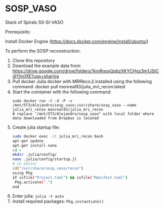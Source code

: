 # SOSP_VASO
Stack of Spirals SS-SI-VASO

Prerequisits:

Install Docker Engine (https://docs.docker.com/engine/install/ubuntu/)

To perform the SOSP reconstruction:

  1. Clone this repository
  2. Download the example data from: https://drive.google.com/drive/folders/1kmRqoxQpbzXKYCHgz3m1JStCdjYlmXfE?usp=sharing
  3. Pull docker Julia docker with MRIReco.jl installed using the following command: docker pull monreal93/julia_mri_recon:latest
  4. Start the cointainer with the following command:
     ```
     sudo docker run -t -d -P -v /mnt/5T3/Alejandro/sosp_vaso:/usr/share/sosp_vaso --name julia_mri_recon monreal93/julia_mri_recon 
     # replace "/mnt/5T3/Alejandro/sosp_vaso" with local folder where data downloaded from Dropbox is located
     ```
  5. Create julia startup file:
     ``` bash
     sudo docker exec -it julia_mri_recon bash
     apt-get update
     apt-get install nano
     cd ~
     mkdir .julia/config/
     nano .julia/config/startup.jl
     # In editor
     cd("/usr/share/sosp_vaso/recon")  
     using Pkg
     if isfile("Project.toml") && isfile("Manifest.toml") 
      Pkg.activate(".") 
     end 
     ```
  6. Enter julia:
    ```
    julia -t auto
    ```
  7. Install required packages: 
    ```
    Pkg.instantiate()
    ```
    
  
  

